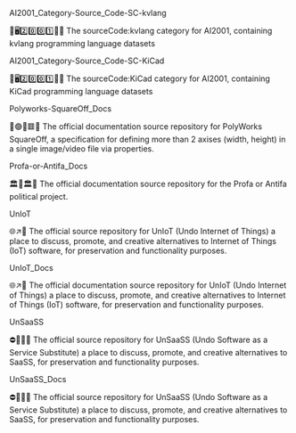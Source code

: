 
AI2001_Category-Source_Code-SC-kvlang

🧠️🖥️2️⃣️0️⃣️0️⃣️1️⃣️💾️📜️ The sourceCode:kvlang category for AI2001, containing kvlang programming language datasets

AI2001_Category-Source_Code-SC-KiCad

🧠️🖥️2️⃣️0️⃣️0️⃣️1️⃣️💾️📜️ The sourceCode:KiCad category for AI2001, containing KiCad programming language datasets

Polyworks-SquareOff_Docs

🔴️🟢️🔵️🟥️📖️ The official documentation source repository for PolyWorks SquareOff, a specification for defining more than 2 axises (width, height) in a single image/video file via properties.

Profa-or-Antifa_Docs

🏛️🚨️🏛️📖️ The official documentation source repository for the Profa or Antifa political project.

UnIoT

🌐️↗️💾️ The official source repository for UnIoT (Undo Internet of Things) a place to discuss, promote, and creative alternatives to Internet of Things (IoT) software, for preservation and functionality purposes.

UnIoT_Docs

🌐️↗️📖️ The official documentation source repository for UnIoT (Undo Internet of Things) a place to discuss, promote, and creative alternatives to Internet of Things (IoT) software, for preservation and functionality purposes.

UnSaaSS

⛔️🐕‍🦺️💾️ The official source repository for UnSaaSS (Undo Software as a Service Substitute) a place to discuss, promote, and creative alternatives to SaaSS, for preservation and functionality purposes.

UnSaaSS_Docs

⛔️🐕‍🦺️📖️ The official source repository for UnSaaSS (Undo Software as a Service Substitute) a place to discuss, promote, and creative alternatives to SaaSS, for preservation and functionality purposes.

